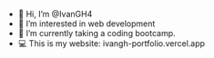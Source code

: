 - 👋 Hi, I’m @IvanGH4
- 👀 I’m interested in web development
- 🌱 I’m currently taking a coding bootcamp.
- 💻 This is my website: ivangh-portfolio.vercel.app

<!---
IvanGH4/IvanGH4 is a ✨ special ✨ repository because its `README.md` (this file) appears on your GitHub profile.
You can click the Preview link to take a look at your changes.
--->
